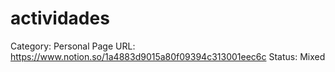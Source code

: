 # actividades

Category: Personal
Page URL: https://www.notion.so/1a4883d9015a80f09394c313001eec6c
Status: Mixed